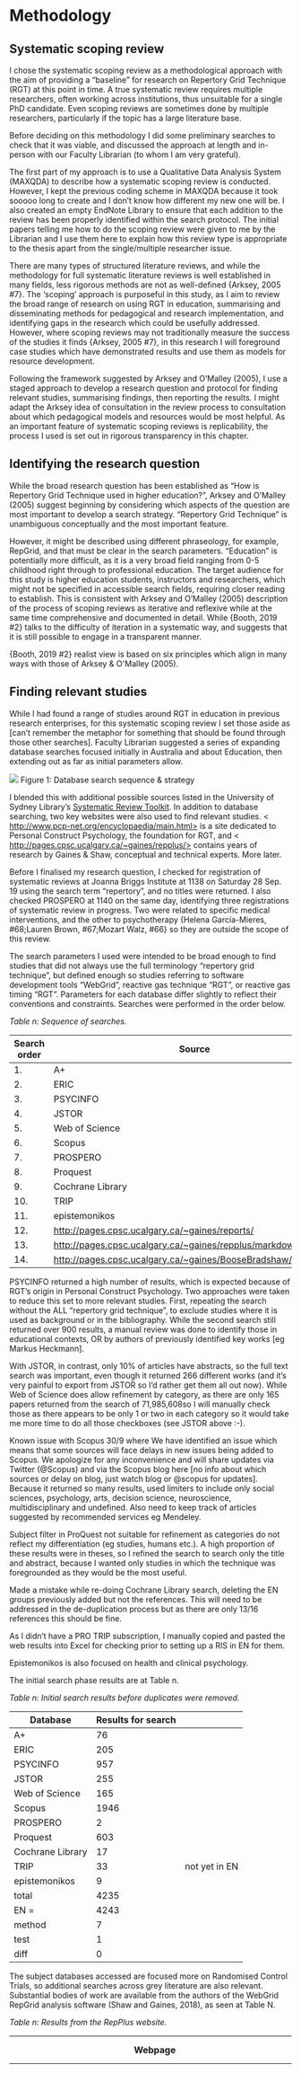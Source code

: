 # Methodology
## Systematic scoping review

I chose the systematic scoping review as a methodological approach with the aim of providing a “baseline” for research on Repertory Grid Technique (RGT) at this point in time. A true systematic review requires multiple researchers, often working across institutions, thus unsuitable for a single PhD candidate. Even scoping reviews are sometimes done by multiple researchers, particularly if the topic has a large literature base.

Before deciding on this methodology I did some preliminary searches to check that it was viable, and discussed the approach at length and in-person with our Faculty Librarian (to whom I am very grateful).

The first part of my approach is to use a Qualitative Data Analysis System (MAXQDA) to describe how a systematic scoping review is conducted. However, I kept the previous coding scheme in MAXQDA because it took sooooo long to create and I don’t know how different my new one will be. I also created an empty EndNote Library to ensure that each addition to the review has been properly identified within the search protocol. The initial papers telling me how to do the scoping review were given to me by the Librarian and I use them here to explain how this review type is appropriate to the thesis apart from the single/multiple researcher issue.

There are many types of structured literature reviews, and while the methodology for full systematic literature reviews is well established in many fields, less rigorous methods are not as well-defined {Arksey, 2005 #7}. The ‘scoping’ approach is purposeful in this study, as I aim to review the broad range of research on using RGT in education, summarising and disseminating methods for pedagogical and research implementation, and identifying gaps in the research which could be usefully addressed. However, where scoping reviews may not traditionally measure the success of the studies it finds {Arksey, 2005 #7}, in this research I will foreground case studies which have demonstrated results and use them as models for resource development.

Following the framework suggested by Arksey and O’Malley (2005), I use a staged approach to develop a research question and protocol for finding relevant studies, summarising findings, then reporting the results. I might adapt the Arksey idea of consultation in the review process to consultation about which pedagogical models and resources would be most helpful. As an important feature of systematic scoping reviews is replicability, the process I used is set out in rigorous transparency in this chapter.

## Identifying the research question
While the broad research question has been established as “How is Repertory Grid Technique used in higher education?”, Arksey and O’Malley (2005) suggest beginning by considering which aspects of the question are most important to develop a search strategy. “Repertory Grid Technique” is unambiguous conceptually and the most important feature.

However, it might be described using different phraseology, for example, RepGrid, and that must be clear in the search parameters. “Education” is potentially more difficult, as it is a very broad field ranging from 0-5 childhood right through to professional education. The target audience for this study is higher education students, instructors and researchers, which might not be specified in accessible search fields, requiring closer reading to establish. This is consistent with Arksey and O’Malley (2005) description of the process of scoping reviews as iterative and reflexive while at the same time comprehensive and documented in detail. While {Booth, 2019 #2} talks to the difficulty of iteration in a systematic way, and suggests that it is still possible to engage in a transparent manner.

{Booth, 2019 #2} realist view is based on six principles which align in many ways with those of Arksey & O'Malley (2005).    

## Finding relevant studies
While I had found a range of studies around RGT in education in previous research enterprises, for this systematic scoping review I set those aside as [can’t remember the metaphor for something that should be found through those other searches]. Faculty Librarian suggested a series of expanding database searches focused initially in Australia and about Education, then extending out as far as initial parameters allow.

![](../images/Christine_search.png)
Figure 1: Database search sequence & strategy

I blended this with additional possible sources listed in the University of Sydney Library’s [Systematic Review Toolkit](https://library.sydney.edu.au/research/systematic-review/?section=before-you-start). In addition to database searching, two key websites were also used to find relevant studies. < http://www.pcp-net.org/encyclopaedia/main.html> is a site dedicated to Personal Construct Psychology, the foundation for RGT, and < http://pages.cpsc.ucalgary.ca/~gaines/repplus/> contains years of research by Gaines & Shaw, conceptual and technical experts. More later.

Before I finalised my research question, I checked for registration of systematic reviews at Joanna Briggs Institute at 1138 on Saturday 28 Sep. 19 using the search term “repertory”, and no titles were returned. I also checked PROSPERO at 1140 on the same day, identifying three registrations of systematic review in progress. Two were related to specific medical interventions, and the other to psychotherapy {Helena García-Mieres,  #68;Lauren Brown,  #67;Mozart Walz,  #66} so they are outside the scope of this review.

The search parameters I used were intended to be broad enough to find studies that did not always use the full terminology “repertory grid technique”, but defined enough so studies referring to software development tools “WebGrid”, reactive gas technique “RGT”, or reactive gas timing “RGT”. Parameters for each database differ slightly to reflect their conventions and constraints. Searches were performed in the order below.

_Table n: Sequence of searches._

| Search order | Source                                                         |
|--------------|----------------------------------------------------------------|
| 1.           | A+                                                             |
| 2.           | ERIC                                                           |
| 3.           | PSYCINFO                                                       |
| 4.           | JSTOR                                                          |
| 5.           | Web of Science                                                 |
| 6.           | Scopus                                                         |
| 7.           | PROSPERO                                                       |
| 8.           | Proquest                                                       |
| 9.           | Cochrane Library                                               |
| 10.          | TRIP                                                           |
| 11.          | epistemonikos                                                  |
| 12.          | http://pages.cpsc.ucalgary.ca/~gaines/reports/                 |
| 13.          | http://pages.cpsc.ucalgary.ca/~gaines/repplus/markdown/        |
| 14.          | http://pages.cpsc.ucalgary.ca/~gaines/BooseBradshaw/index.html |

PSYCINFO returned a high number of results, which is expected because of RGT’s origin in Personal Construct Psychology. Two approaches were taken to reduce this set to more relevant studies. First, repeating the search without the ALL “repertory grid technique”, to exclude studies where it is used as background or in the bibliography. While the second search still returned over 900 results, a manual review was done to identify those in educational contexts, OR by authors of previously identified key works [eg Markus Heckmann].

With JSTOR, in contrast, only 10% of articles have abstracts, so the full text search was important, even though it returned 266 different works (and it’s very painful to export from JSTOR so I’d rather get them all out now). While Web of Science does allow refinement by category, as there are only 165 papers returned from the search of 71,985,608so I will manually check those as there appears to be only 1 or two in each category so it would take me more time to do all those checkboxes (see JSTOR above :-\).

Known issue with Scopus 30/9 where We have identified an issue which means that some sources will face delays in new issues being added to Scopus. We apologize for any inconvenience and will share updates via Twitter (@Scopus) and via the Scopus blog here [no info about which sources or delay on blog, just watch blog or @scopus for updates]. Because it returned so many results, used limiters to include only social sciences, psychology, arts, decision science, neuroscience, multidisciplinary and undefined. Also need to keep track of articles suggested by recommended services eg Mendeley.

Subject filter in ProQuest not suitable for refinement as categories do not reflect my differentiation (eg studies, humans etc.). A high proportion of these results were in theses, so I refined the search to search only the title and abstract, because I wanted only studies in which the technique was foregrounded as they would be the most useful.

Made a mistake while re-doing Cochrane Library search, deleting the EN groups previously added but not the references. This will need to be addressed in the de-duplication process but as there are only 13/16 references this should be fine.

As I didn’t have a PRO TRIP subscription, I manually copied and pasted the web results into Excel for checking prior to setting up a RIS in EN for them.

Epistemonikos is also focused on health and clinical psychology.

The initial search phase results are at Table n.

_Table n: Initial search results before duplicates were removed._


| Database         | Results for search |               |
|------------------|--------------------|---------------|
| A+               | 76                 |               |
| ERIC             | 205                |               |
| PSYCINFO         | 957                |               |
| JSTOR            | 255                |               |
| Web of Science   | 165                |               |
| Scopus           | 1946               |               |
| PROSPERO         | 2                  |               |
| Proquest         | 603                |               |
| Cochrane Library | 17                 |               |
| TRIP             | 33                 | not yet in EN |
| epistemonikos    | 9                  |               |
| total            | 4235               |               |
| EN =             | 4243               |               |
| method           | 7                  |               |
| test             | 1                  |               |
| diff             | 0                  |               |

The subject databases accessed are focused more on Randomised Control Trials, so additional searches across grey literature are also relevant. Substantial bodies of work are available from the authors of the WebGrid RepGrid analysis software (Shaw and Gaines, 2018), as seen at Table N.

_Table n: Results from the RepPlus website._

| Webpage                                                        | Results for search                                                                                                                                                                                                                                               |
|----------------------------------------------------------------|------------------------------------------------------------------------------------------------------------------------------------------------------------------------------------------------------------------------------------------------------------------|
| http://pages.cpsc.ucalgary.ca/~gaines/reports/                 | 197 less 1 duplicate, less 1 HTML 198 files in folder as added PDF, HTML & MOV from the HTML page So 195 pdf, 1 web page linked to 3 pdfs already included, and one movie framed in the page. [but file count is 198 because I also saved a PDF of the webpage]\ |
| http://pages.cpsc.ucalgary.ca/~gaines/repplus/markdown/        | 49 (1 duplicate = 48, Carol tutorial not file, just HTML folder = 47)                                                                                                                                                                                            |
| http://pages.cpsc.ucalgary.ca/~gaines/BooseBradshaw/index.html | 28 (no duplicates)                                                                                                                                                                                                                                               |


All PDF and Microsoft Word document files were downloaded from each web page. Folder contents were saved as text and compared with the links in each web page to identify duplicates or non-document files. One HTML page was saved as PDF and the embedded movie converted to current MP4 standards; two duplicates were removed.

I decided to read the Thesis first, after I convert it to text and pull it into MAXQDA. Then coded and summarised in ../../Summaries/Shaw recognised the tensions inherent in the need for educational contexts to connect personally meaningful concepts with established traditions and.docx.


I created a separate EN Library for these papers as they were likely to be foundational to the journal articles which would follow. I attempted to import the word documents to Mendeley to automatically attach citation data but that didn’t work for Boose. It worked slightly better for the Reports documents as they were mostly PDF. But then I needed to go through each document and review it. But then EN wouldn’t import the .xml or the .ris. So in the end I did this after I read Mildred’s thesis.
196 references were imported with Attachments. Started checking ID at 1523 25102019. Finished 24 by 1741. Break. Starting again at 2058 29102019. Several pathnames were incorrect in the links but could be resolved by inferring the missing path component/s. BEd at 2248 - rate of about 10 per hour. 0111 about 100 to do, do ten and then chore, then ten...

Continuing to progress at a rate of about 1 every 12 minutes. Once compared with master list, and double-checked against their web pages. I searched the text for the word "grid" to establish whether Repertory Grid was mentioned. When "grid" was found, I reviewed the context, removing articles where the word stem was not in relation to repgrid or webgrid (for example, grid computing). finished around 1230 Saturday 0211.

The list didn't match up smoothly because the Mendeley import assigned incorrect citation data to many of the records. I manually went through the list of files downloaded from the gaines site and updated the data at the same time that I pasted the abstracts into the spreadsheet and searched for RepGrid references in text. There were still several "rows" missing, so back to triple-check against the gaines site and the downloaded file lists.
Where there were discrepancies in publication titles, years or provenance, first preference was given to information within the document itself. The fallback then was to http://pages.cpsc.ucalgary.ca/~gaines/reports/.

Because they wrote so much together and cited each other frequently, it was important to go through all their joint and individual publications at the calgary reports page.

So after checking that everything on the reports page was in EndNote, I double checked that they were the right year, and removed accidental duplicates. I recorded the subset each record was in on the Gaines site, although they became more loosely construed over time and should not be considered prescriptive in my opinion.

Resolved modelling & supporting is a separate document which should be listed on page instead of duplicate title & abstract.

Cross check of 198 records complete.
Now check that I have them in the right buckets
bucket check done, there are 199 records in EN documented on the Excel sheet.

Spreadsheet of all Documents reviewed is at
T-and-B-Gaines-Shaw.xlsm. Of 197 documents located at /reports, 69 mention the Repertory Grid Technique. An EN Library of those 69 is at https://www.dropbox.com/sh/odh50wf5iapxj6t/AABeaZbFjGcvkh3c6A4T-DkXa?dl=0

Do I need to set out how I developed coding schemata? Probably not so relevant here. Decided to use my skeleton outline to being with. Then working from oldest work forwards.

-- while reviewing the documents to see which mentioned RepGrid/WebGrid, I noted in EndNote those that are either definitely, or may be, relevant to my studies. These occupy their own EN Libraries now and need to be brought into MAXDA. I have started coding in the 2018 version, and now need to convert my project to 2020 and set up a workflow with my new plan to use the iMac as main home machine, and laptop connected to large monitor in the Lab. '

Installing M2020 now, after making sure copy of most recent project is in Dropbox. It looks like the 2020 can leave files in their original EN folder location, so I will do some testing with the SSR method files, exporting them to a new EN folder and linking to 2020. I'm going to re-import the EN files, no, that's not a good idea because I'll have to keep updating the location each time I move computers. So I'll have to keep the EN files in Dropbox. BUT, most of the files are linked to a local EN library PDF folder. FAAAAAAAArk.

Looks like I'm going to have to either EN them on Dropbox or keep bundling them for transfer between computers. I'm going to go with option B, and have the EN Libraries in Dropbox as a backup / share only. BIG DECISION!

So even though the pathname is correct - no it isn't, because as a user here I am j. I should create my own login on this Mac. First I need to make sure the applications folder is top level. Yep, looks like it. Let's try now.

OK slight issue with not running multiple versions of Dropbox, tempted to try an Automator script but don't want to stuff up Jay's db so no. New version of file locations spreadsheet and the workflow will be:

1. Do EN on local machine, then copy library in named folder to /Volumes/eb/Dropbox/MAXQDA-Ex/MAXQDA_Exchange. From there, copy to local folder of next computer.
2. Do 2020 on local machine, then copy folder to the same Exchange folder for copying to local machine but this might not work depending on location of Externals. How can I do this most seamlessly? First see if I can reconnect the method PDFs in the 2020 project and then work backwards First restoring folder name that I had changed for consistency. Then  open the 2020 project. Then drag & drop PDFs missing from their EN folder, because this path should stay table if I copy from Applications folder between Macs. so I changed the folder name (but not library name) back again for consistency. same PDF trick for showing all the files simultaneously. Drag and drop does not replace file. Neither does import. Both look like they work but no effect. While I can't create a real dropnbox folder, I'll try a fake one.

That worked. Now I am left with one folder that points to one location for externals, and the other folders to a different location. And of course I have lots of coded sections in both. And if I bring them all in, they'll go out to a single externals folder instead of staying in their EN PDF folder which is where I'd like to keep them. So I will just have to suck it up with Arksey et al. until I have time to re-do the whole thing from EN, whch might not work the same way in 2020 as it did in 2018.

Now I have to stabilise the files across all the locations. Decided I would do an EN_exchange folder and the subfolder with current version of all files. Will stick with this, as Applications at top level on both Macs should be a stable location (I Hope). so basic structure is that for each of EN and 2020, there is a Folder in the applications folder of each Mac, containing:
1. the application
2. necessary support files
3. a sub-folder with option-f extension containing current project files.
At the moment, the 2020 folder has PDFs that shouldn't be there. I will use the next import from EN to test the viability of ENfolder location ongoing.

pdf NUMBERs in 2020 FOLDER inconsistent, leave until later as idea is no pdffs.

OK all consistent across MB, iM & Exchange folder.

Now will try new 2020 import from EN for a small set of files. Saved a backup of T&B in versions folder first.

New Library -Converted

Selected epistemonikos as it had a small number of files but more than one.
- Check that all abstracts are in place
- Find full text
- Rename attachments author-date-titles
- copy to new library (EN-epistemonikos.enl)
- export RIS
- import to 2020. I didn't check the 'external' checkbox, so will they import to 2020 and do they just end up loose in the folder? They come in in two new folders "references" and references> attachments. I moved the PDFs into the RIS folder which I retitled epistemonikos.

The links work!

but now all my Gaines/Shaw are disconnected... So I reckon I'll bring them in again to connect them properly.Only one document is really heavily marked up so I'll leave that in the original location and reimport all the others.

Problems with the rdb and tdb folders in EN being protected, stops me saving converted updated library. reopened on laptop, exported, now will try to transfer between comptuers. But 40 references and 56 PDFs? OK wait until tomorrow and try again.

 Re-exported libraries and no problems to exchange folder. Now re-import to 2020. The previous attempt has imported all the PDFs to an Externals folder 2020 created in Documents. Small Epistemonikos import went fine, but realise there is no way I can keep extenrals in their original location. The two Shaw papers I've marked up I need to find a creative way around, maybe through Merge?
 original PDF location snapshot. Now stuff is all over the place - in the Document folder and in the Applications folder. No rationale that I can see.

 OK now I hae embedded all the PDFs, and then made them all externals to the Blexternals folder. But Did It Work?

 Total of 25 PDFs - how mnay in 2020? so it imported multiples linked to the dups. Have decided to start with a clean improt then merge and see what happens. Saving a copy of 2020 file. OK method done and it seems to be going OK.
 Now yes and maybe.
 MyYes and MyMaybe are subsets of all the papers reviewed for RepGrid/WebGrid.

 Well it just kept creating externals so I hav eput a support request in.

The next set of files to export from EN should be a small set, with procedure replicable as part of the SSR.


Then there are the books. I focused on the most recent volume of the most cited? Work by Fransella, Bay & Bannister.

One limitation of scoping reviews is that they do not provide an exhaustive and formal appraisal of evidence across the body of research {Arksey, 2005 #7}. This is a significant issue for health and medical research with randomised and controlled trials, but less problematic for this study, as any evaluative methods are likely to be highly variable and context-dependent. The systematic process of scoping is likely to be beneficial to our understanding of those evaluative methods and the situations in which they are found.

Persistent problems occurred with searching caused by cookie and adblocker issues. It was difficult to have effective privacy settings as well as save searches and set alerts. That meant I had to repeat several searches from the beginning, as what ever the problem was would only become clear when I tried to either save or set a search alert or export search results.

Now I am waiting for tech help, work on reducing the sets of files down to relevance.

First set, epistemonikos because the smallest, so a good way to

OK, have an idea to keep the PDFs in place. What about unchecking the "store in folder for external files"?

OK, so now it is leaving the PDFsin EN, which isn't bad, but it does mean they're inside the file, which IS bad. So there is nO way to keep then in EN. So now, will export to Blexternals.

Select PDFs in list, then Exernal Files > Store documents in folder for externalfiles. But they are already "external files", in the EN location. I think it's the Saving As that is embedding the files.YES!!!! THAT'S THE PROBLEM!!!!!

I've sorted that out :-|

So now i have to gently replace the Arksey paper somehow.
Used  Teamwork> Teamwork Export: Data Exchange file write to create an exchange file with the two documents (RIS & PDF).
Opened M-Method 2020 and then...  Teamwork> Teamwork Import: reading from Exchange file data. It asked whether I wanted to import the RIS as new, so uncheck that box, andit looks like it recognises the PDFas the name is identical.

With heart in mouth, I click Next, it confirms 22 codes and 8 coded segments. Next. Overwrite existing segment boundaries with imported ones? yes. Other options are inner bounds, outer bounds and keep existing. 52 variables? not sure that I might want to delete those. Import.

Automatically creates a backup prior to Merge.

YEAH BABY!!! I've nailed it. So considerations:

a. Saving a copy duplicates the PDFs internally
b. When I want to bring in a new RIS containing previously coded PDFs, I can use the Export / Import to retain the coding.

OK.

Always start with an empty project file saved as the name of the import you're about to do so the PDFs don't get duplicated. Because I've been working on a version that included the original RIS DUMMY field.

Two more Shaw to come in, coded before I did the systematic thing, defnitiely in the YES set. Ineractive came through alright, might need to adjust the tesis filename. Trid this, didn't automatically find target so manually set a target.

#LEGEND

epistemoff.2020.

From a surface perspective, all the articles are about people in some kind of therapeutic engagement. For me, this is what i categorise as "clinical". I'm reviewing these articles further in 2020 to see which terms I should exclude from the next phase of search strategy.

While 2020 can't do Word Clouds from PDFs, you can select the PDF text and create a document from it, which can then be turned into a word cloud.

So systematically going through epistemonikos... Some PDFs are not textable. What if I modify the original pDF? Doesn't work. So need to run OCR on everything before import. Already done with CPSC. Only a couple of epistemonikos are images.

All text captured from article individually, then individual word clouds, qord frequencies and a consoldiated version to test stoplist words and exclusions. Current stoplist is at https://www.dropbox.com/sh/c17n3w17be32tsn/AACtCqpK-0JBpz4yomBFzkSla?dl=0.

I did have a set of gowords from prewious studies but I think i need to generate a research-led pne.
By row 100 in the all-epistemoniks the terms were starting to repeat with minor variations. New tab in spreadsheet https://www.dropbox.com/s/3mcz0w21l0ttvex/updated-stoplist-analysis.xlsx?dl=0 with discussion.

New stoplists uploaded: PCP-sometimes.txt
other-1118.txt
numbers.txt
clinical.txt

These can be used to reduce quantity of results in other searches.
Now another word cloud of the epistemonikos.
Showed that the stop lists didn't necessarily stop the words. So now I will go through and manually remove them from the frequ dialog in 2020. After manually adding those identified to the stop list, another frequency list and word cloud were created. Searching the frequency list for "education" returned five results - I need to output these with commentary tomorrow :-)

I am going to use 2020 to analyse those five results as a test base for the next set of records. I have already saved all the epistemonikos PDFs as text to do the word cloud and stop word analysis.

Procedure:
1. Select all the documents
1. Click the magnifying glass
1. Enter educat* (2020 searches for it appearing anywhere within the word). That didn't do anything.
Now trying the "Lexical Search" function from the Analysis tab.
Searched for "educat".
18 results. 9 in the text documents, and 9 in the PDFs. So I only have to search the PDFs, which will make it easier to contextualise the reference.

well, it's not a perfect duplication - they are referrig to the same passsages in the same work, but the PDF version provides a longer context string - that may be a setting: /Volumes/eb/Dropbox/Documents/-Fed/Termites-and-Butterflies/Documents/0_Chapters-see GitHub-repgrid/images/Screen Shot 2019-11-21 at 6.31.05 pm.png.

For now, I select the PDF documents and activate them then run search in activated documents only. I now just have 9.
Clicking the blue lines next to the search results takes you to that place in the document.
I reviewed each instance o the search string and recorded results in an excel table that I need to convert for here: /Volumes/eb/Dropbox/Documents/-Fed/Termites-and-Butterflies/Data/Document-Reviews/M-epistemonikios-results.xlsx

I also selected all the documents and Auto-Coded them as NO-clinical, with the segments including one sentence before and one after (a setting in the AutoCode dialogue).

OK
Now I need to reduce the next batch of files using the stoplists, and search using that process.

Next, the Cochrane Library things & protocol.

1. Check abstracts and full texts are in EN T&B Library before exporting sub-library.
2. Export .ris from sub-library into properly named folder

1. Do I need to put them in 2020? it's clear from titles and abstracts they're all clinical except one which is about satiety.

Will put them in and re-think. One PDF wobbly, one not found, two duplicates. Downloaded a related study just for interest on a Quality of Life modelling that is done with RepGrid.

1. Open empty 2020 project, and save as <name matching EN export>.

1. Import bibliographic data - go to ENoptionf and select folder and .RIS
1. Search educa (to disambiguate from reduc•)

Again, none suitable, but this is too slow.

Realised I should turn my stop lists into global stop lists. Also clear that counselling should be added to the list - added them to the clinical list. I'll add it to the blank sp it will apply to future 2020 projects.

Now reviewing is going to get harder, so I have to come up with some kind of search strategy. Biggest issue is going to be getting the full-text of thousands of papers.

What are my aims? to provide   benchmark of how RepGrid has been opertionalised in educaiton, preferably higher education. This is a descriptive endeavour, with more depth and synthesis of those studies found in HE in my complete Litratur Revie.

OK. Next run is A+ Education. What's your plan? No point bringing into 2020 without th PDFS.
Realise I also need to add the multiple software packages & webpages at some point.
Not a single full-text found.

Narrow the search strategy.
educa* (avoiding the reduce trap) AND "repgrid" OR "repertory grid" BUT NOT words in the clinical stoplist OR child OR children. Screen snot  at /Volumes/eb/Dropbox/Documents/-Fed/Termites-and-Butterflies/Command Files/APlus-search_strategy.png

Result is 55 hits in 55 documents (remembering I only have abstracts here). Manual review of the 55 and then I'll have to find the PDFs of those that fit the parameters.

What are the parameters? Used in what Lina would call an epistemic activity (see notes) in research and practice conducted in higher education. (And these studies will be mostly Autralian because Aplus).

This time instead of exporting before I code them and manually noting, I will code first and then export.

Abstracts read thoroughly for alignment with parameters:
- educational setting (not clinical education, eg adherence to medication regimes)
AND
- epistemic focus (knowledge construction or co-construction, metacognition, problem-solving/decision-making - that is a tough distinction, tacit knowledge elicitation)
OR
- collaboration focus (model-building, decision-making)
OR
- research focus (educational researchers using repgrid as a survey instrument)
(This is a note to myself to table up the participants in the studies - low numbers?)



---
What are the advantages of a ssr?

What do examples of SSR look like?
-

Why?

RepGrid is not effectively operationalised {McKellar, 2014 #1} in educational contexts where it could be of value.

The search should be inclusive {McKellar, 2014 #1}








While manually deleting duplicates, thinking of words to exclude further:
Clinic*
Patient*
Counsel*
Child*




So I'm bringing the files into 2020 for ths scoping review because it allows me to use machine anlaysis as well as my own views to identify relevant materials.
